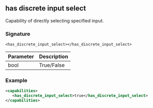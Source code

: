## has discrete input select

Capability of directly selecting specified input.


### Signature

`<has_discrete_input_select></has_discrete_input_select>`


| Parameter | Description |
| --- | --- |
| bool | True/False |


### Example

```xml
<capabilities>
   <has_discrete_input_select>true</has_discrete_input_select>
</capabilities>
```
